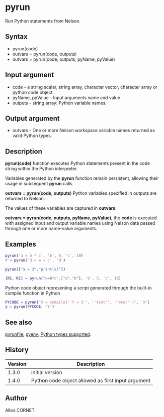 # pyrun

Run Python statements from Nelson.

## Syntax

- pyrun(code)
- outvars = pyrun(code, outputs)
- outvars = pyrun(code, outputs, pyName, pyValue)

## Input argument

- code - a string scalar, string array, character vector, character array or python code object.
- pyName, pyValue - Input arguments name and value
- outputs - string array: Python variable names.

## Output argument

- outvars - One or more Nelson workspace variable names returned as valid Python types.

## Description

  <p><b>pyrun(code)</b> function executes Python statements present in the code string within the Python interpreter.</p>
  <p>Variables generated by the <b>pyrun</b> function remain persistent, allowing their usage in subsequent <b>pyrun</b> calls.</p>
  <p><b>outvars = pyrun(code, outputs)</b> Python variables specified in outputs are returned to Nelson.</p>
  <p>The values of these variables are captured in <b>outvars</b>.</p>
  <p><b>outvars = pyrun(code, outputs, pyName, pyValue)</b>, the <b>code</b> is executed with assigned input and output variable names using Nelson data passed through one or more name-value arguments.</p>

## Examples

```matlab
pyrun('a = b * c', 'b', 5, 'c', 10)
r = pyrun('d = a + c', 'd')
```

```matlab
pyrun(["a = 3","print(a)"])
```

```matlab
[R1, R2] = pyrun("a=b*c",["a","b"], 'b', 5, 'c', 10)
```

Python code object representing a script generated through the built-in compile function in Python

```matlab
PYCODE = pyrun('X = compile(''Y = 3'', ''test'', ''exec'')', 'X')
y = pyrun(PYCODE, 'Y')
```

## See also

[pyrunfile](pyrunfile.md), [pyenv](pyenv.md), [Python types supported](3_python_types.md).

## History

| Version | Description                                        |
| ------- | -------------------------------------------------- |
| 1.3.0   | initial version                                    |
| 1.4.0   | Python code object allowed as first input argument |

## Author

Allan CORNET
